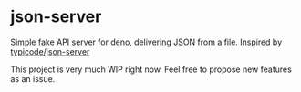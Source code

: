 # json-server

Simple fake API server for deno, delivering JSON from a file. Inspired by [typicode/json-server](https://github.com/typicode/json-server)

This project is very much WIP right now. Feel free to propose new features as an issue.
